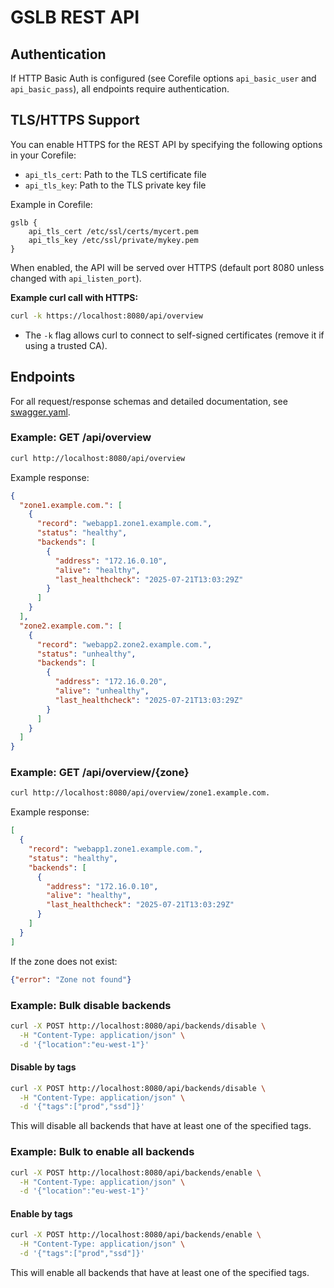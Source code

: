 # GSLB REST API

## Authentication

If HTTP Basic Auth is configured (see Corefile options `api_basic_user` and `api_basic_pass`), all endpoints require authentication.

## TLS/HTTPS Support

You can enable HTTPS for the REST API by specifying the following options in your Corefile:

- `api_tls_cert`: Path to the TLS certificate file
- `api_tls_key`: Path to the TLS private key file

Example in Corefile:
```
gslb {
    api_tls_cert /etc/ssl/certs/mycert.pem
    api_tls_key /etc/ssl/private/mykey.pem
}
```

When enabled, the API will be served over HTTPS (default port 8080 unless changed with `api_listen_port`).

**Example curl call with HTTPS:**
```bash
curl -k https://localhost:8080/api/overview
```
- The `-k` flag allows curl to connect to self-signed certificates (remove it if using a trusted CA).

## Endpoints

For all request/response schemas and detailed documentation, see [swagger.yaml](https://petstore.swagger.io/?url=https://raw.githubusercontent.com/dmachard/coredns-gslb/refs/heads/main/docs/swagger.yaml).

### Example: GET /api/overview
```bash
curl http://localhost:8080/api/overview
```

Example response:
```json
{
  "zone1.example.com.": [
    {
      "record": "webapp1.zone1.example.com.",
      "status": "healthy",
      "backends": [
        {
          "address": "172.16.0.10",
          "alive": "healthy",
          "last_healthcheck": "2025-07-21T13:03:29Z"
        }
      ]
    }
  ],
  "zone2.example.com.": [
    {
      "record": "webapp2.zone2.example.com.",
      "status": "unhealthy",
      "backends": [
        {
          "address": "172.16.0.20",
          "alive": "unhealthy",
          "last_healthcheck": "2025-07-21T13:03:29Z"
        }
      ]
    }
  ]
}
```

### Example: GET /api/overview/{zone}
```bash
curl http://localhost:8080/api/overview/zone1.example.com.
```

Example response:
```json
[
  {
    "record": "webapp1.zone1.example.com.",
    "status": "healthy",
    "backends": [
      {
        "address": "172.16.0.10",
        "alive": "healthy",
        "last_healthcheck": "2025-07-21T13:03:29Z"
      }
    ]
  }
]
```

If the zone does not exist:
```json
{"error": "Zone not found"}
```

### Example: Bulk disable backends
```bash
curl -X POST http://localhost:8080/api/backends/disable \
  -H "Content-Type: application/json" \
  -d '{"location":"eu-west-1"}'
```

#### Disable by tags
```bash
curl -X POST http://localhost:8080/api/backends/disable \
  -H "Content-Type: application/json" \
  -d '{"tags":["prod","ssd"]}'
```
This will disable all backends that have at least one of the specified tags.

### Example: Bulk to enable all backends
```bash
curl -X POST http://localhost:8080/api/backends/enable \
  -H "Content-Type: application/json" \
  -d '{"location":"eu-west-1"}'
```

#### Enable by tags
```bash
curl -X POST http://localhost:8080/api/backends/enable \
  -H "Content-Type: application/json" \
  -d '{"tags":["prod","ssd"]}'
```
This will enable all backends that have at least one of the specified tags.